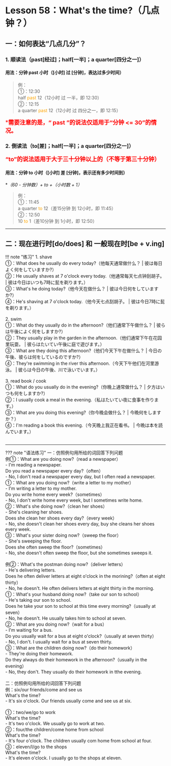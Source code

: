 # Lesson 58：What's the time?（几点钟？）


## 一：如何表达“几点几分”？

### 1. 顺读法（past[经过]；half[一半]；a quarter[四分之一]）

#### 用法：分钟 past 小时（[小时] 过 [分钟]，表达过多少时间）

> 例：<br>
> ①：12:30<br>
> half <font color=orange>past</font> 12（12小时 过 一半，即 12:30）<br>
> ②：12:15<br>
> a quarter <font color=orange>past</font> 12（12小时 过 四分之一，即 12:15）<br>

<font color=red size=4>***需要注意的是，“ past ”的说法仅适用于“分钟 <= 30”的情况。**</font>


### 2. 倒读法（to[差]；half[一半]；a quarter[四分之一]）

<font color=red size=4>**“to”的说法适用于大于三十分钟以上的（不等于第三十分钟）**</font>

#### 用法：分钟 to 小时（[小时] 差 [分钟]，表示还有多少时间到）

**（60 - 分钟数）+ to +（小时数 + 1）*

> 例：<br>
> ①：11:45<br>
> a quarter <font color=orange>to</font> 12（差15分钟 到 12小时，即 11:45）<br>
> ②：12:50<br>
> 10 <font color=orange>to</font> 1（差10分钟 到 1小时，即 12:50）<br>




---
## 二：现在进行时[do/does] 和 一般现在时[be + v.ing]

!!! note "练习"
    1. shave<br>
    ①：What does he usually do every today?（他每天通常做什么？ | 彼は毎日よく何をしていますか?）<br>
    ②：He usually shaves at 7 o'clock every today.（他通常每天七点钟刮胡子。 | 彼は今日はいつも7時に髭を剃ります。）<br>
    ③：What's he doing today?（他今天在做什么？ | 彼は今日何をしていますか?）<br>
    ④：He's shaving at 7 o'clock today.（他今天七点刮胡子。 | 彼は今日7時に髭を剃ります。）<br>
    <br>
    2. swim<br>
    ①：What do they usually do in the afternoon?（他们通常下午做什么？ | 彼らは午後によく何をしますか?）<br>
    ②：They usually play in the garden in the afternoon.（他们通常下午在花园里玩耍。 | 彼らはたいてい午後に庭で遊びます。）<br>
    ③：What are they doing this afternoon?（他们今天下午在做什么？ | 今日の午後、彼らは何をしているのですか?）<br>
    ④：They're swimming in the river this afternoon.（今天下午他们在河里游泳。 | 彼らは今日の午後、川で泳いでいます。）<br>
    <br>
    3. read book / cook<br>
    ①：What do you usually do in the evening?（你晚上通常做什么？ | 夕方はいつも何をしますか?）<br>
    ②：I usually cook a meal in the evening.（私はたいてい夜に食事を作ります。）<br>
    ③：What are you doing this evening?（你今晚会做什么？ | 今晩何をしますか？）<br>
    ④：I'm reading a book this evening.（今天晚上我正在看书。 | 今晩は本を読んでいます。）<br>
    <br>


---
??? note "语法练习"
    一：仿照例句用所给的词回答下列问题<br>
    例①：What are you doing now?（read a newspaper）<br>
    - I'm reading a newspaper.<br>
    Do you read a newspaper every day?（often）<br>
    - No, I don't read a newspaper every day, but I often read a newspaper.<br>
    ①：What are you doing now?（write a letter to my mother）<br>
    - I'm writing a letter to my mother.<br>
    Do you write home every week?（sometimes）<br>
    - No, I don't write home every week, but I sometimes write home.<br>
    ②：What's she doing now?（clean her shoes）<br>
    - She's cleaning her shoes.<br>
    Does she clean her shoes every day?（every week）<br>
    - No, she doesn't clean her shoes every day, buy she cleans her shoes every week.<br>
    ③：What's your sister doing now?（sweep the floor）<br>
    - She's sweeping the floor.<br>
    Does she often sweep the floor?（sometimes）<br>
    - No, she doesn't often sweep the floor, but she sometimes sweeps it.<br>
    <br>
    例②：What's the postman doing now?（deliver letters）<br>
    - He's delivering letters.<br>
    Does he often deliver letters at eight o'clock in the morining?（often at eight thirty）<br>
    - No, he doesn't. He often delivers letters at eight thirty in the morning.<br>
    ①：What's your husband doing now?（take our son to school）<br>
    - He's taking our son to school.<br>
    Does he take your son to school at this time every morning?（usually at seven）<br>
    - No, he doesn't. He usually takes him to school at seven.<br>
    ②：What are you doing now?（wait for a bus）<br>
    - I'm waiting for a bus.<br>
    Do you usually wait for a bus at eight o'clock?（usually at seven thirty）<br>
    - No, I don't. I usually wait for a bus at seven thirty.<br>
    ③：What are the children doing now?（do their homework）<br>
    - They're doing their homework.<br>
    Do they always do their homework in the afternoon?（usually in the evening）<br>
    - No, they don't. They usually do their homework in tthe evening.<br>
    <br>
    二：仿照例句用所给的词回答下列问题<br>
    例：six/our friends/come and see us<br>
    What's the time?<Br>
    - It's six o'clock. Our friends usually come and see us at six.<br>
    <br>
    ①：two/we/go to work<br>
    What's the time?<br>
    - It's two o'clock. We usually go to work at two.<br>
    ②：four/the children/come home from school<br>
    What's the time?<br>
    - It's four o'clock. The children usually com home from school at four.<br>
    ③：eleven/I/go to the shops<br>
    What's the time?<br>
    - It's eleven o'clock. I usually go to the shops at eleven.<br>

